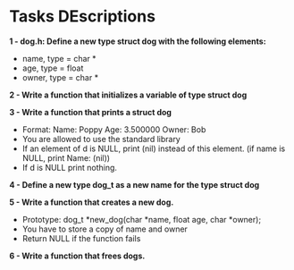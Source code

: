 # Tasks DEscriptions
**1 - dog.h: Define a new type struct dog with the following elements:**
* name, type = char *
* age, type = float
* owner, type = char *
  
**2 - Write a function that initializes a variable of type struct dog**

**3 - Write a function that prints a struct dog**
* Format: 
	Name: Poppy
	Age: 3.500000
	Owner: Bob
* You are allowed to use the standard library
* If an element of d is NULL, print (nil) instead of this element. (if name is NULL, print Name: (nil))
* If d is NULL print nothing.

**4 - Define a new type dog_t as a new name for the type struct dog**

**5 - Write a function that creates a new dog.**
* Prototype: dog_t *new_dog(char *name, float age, char *owner);
* You have to store a copy of name and owner
* Return NULL if the function fails

**6 - Write a function that frees dogs.**
